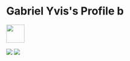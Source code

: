 # Gabriel Yvis's Profile b

<div>
<!-- <a href="https://stackoverflow.com/users/20080625/gabriel-yvis">
    <img src="https://github-readme-stackoverflow.vercel.app/?userID=20080625&layout=compact&theme=dark"/>
</a> -->
<a href="https://www.linkedin.com/in/gabriel-yvis-feitosa-6a4a99140" target="_blank">
    <img style="vertical-align:top; height:3rem; margin:0 0 1rem;" src="https://img.shields.io/badge/-LinkedIn-%230077B5?style=for-the-badge&logo=linkedin&logoColor=white">
</a> 
</div>

<div style="background:white; border-radius:1rem; width:max-content;">
    <img src="https://github-readme-stats.vercel.app/api/top-langs/?username=gabriel-yvis&border_radius=1rem&hide_border=true"/>
    <img style="vertical-align:top;" src="https://github-readme-stats.vercel.app/api?username=gabriel-yvis&custom_title=Github%20Stats&border_radius=1rem&hide_border=true&show_icons=1&hide_rank=true"/>
</div>


<!-- ![GitHub Streak](https://github-readme-streak-stats.herokuapp.com/?user=gabriel-yvis&theme=dark) -->